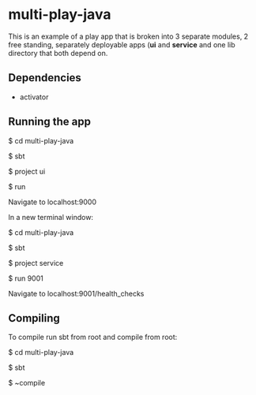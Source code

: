 # multi-play-java

This is an example of a play app that is broken into 3 separate modules,
2 free standing, separately deployable apps (**ui** and **service** and 
one lib directory that both depend on.

## Dependencies
* activator

## Running the app
$ cd multi-play-java

$ sbt

$ project ui

$ run

Navigate to localhost:9000

In a new terminal window:

$ cd multi-play-java

$ sbt

$ project service

$ run 9001

Navigate to localhost:9001/health_checks

## Compiling
To compile run sbt from root and compile from root:

$ cd multi-play-java

$ sbt

$ ~compile

